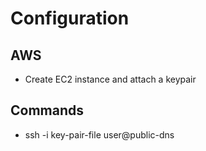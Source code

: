 # Configuration
## AWS
- Create EC2 instance and attach a keypair
## Commands
- ssh -i key-pair-file user@public-dns
